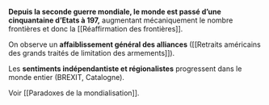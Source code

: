 **Depuis la seconde guerre mondiale, le monde est passé d’une cinquantaine d’Etats à 197,** augmentant mécaniquement le nombre frontières et donc la [[Réaffirmation des frontières]]. 

On observe un **affaiblissement général des alliances** ([[Retraits américains des grands traités de limitation des armements]]).

Les **sentiments indépendantiste et régionalistes** progressent dans le monde entier (BREXIT, Catalogne).

Voir [[Paradoxes de la mondialisation]].